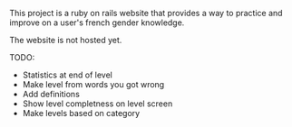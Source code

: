This project is a ruby on rails website that provides a way to practice and improve on a user's french gender knowledge.

The website is not hosted yet.




TODO:
+ Statistics at end of level
+ Make level from words you got wrong 
+ Add definitions
+ Show level completness on level screen
+ Make levels based on category
